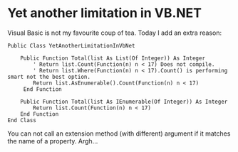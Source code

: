 # Yet another limitation in VB.NET
Visual Basic is not my favourite coup of tea. Today I add an extra reason:

``` VisualBasic
Public Class YetAnotherLimitationInVbNet
    
	Public Function Total(list As List(Of Integer)) As Integer
        ' Return list.Count(Function(n) n < 17) Does not compile.
        ' Return list.Where(Function(n) n < 17).Count() is performing smart not the best option.
        Return list.AsEnumerable().Count(Function(n) n < 17)
     End Function

    Public Function Total(list As IEnumerable(Of Integer)) As Integer
        Return list.Count(Function(n) n < 17)
    End Function
End Class
```

You can not call an extension method (with different) argument if it matches
the name of a property. Argh...

